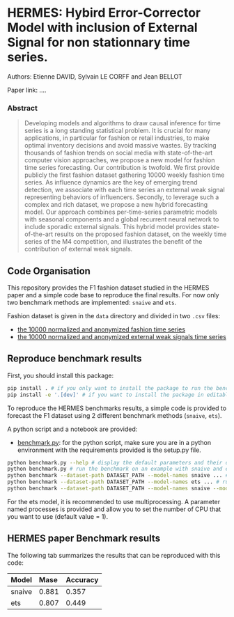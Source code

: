 # HERMES: Hybird Error-Corrector Model with inclusion of External Signal for non stationnary time series.

Authors: Etienne DAVID, Sylvain LE CORFF and Jean BELLOT

Paper link: ....

### Abstract
> Developing models and algorithms to draw causal inference for time series is a long standing statistical problem. It is crucial for many applications, in particular for fashion or retail industries, to make optimal inventory decisions and avoid massive wastes. By tracking thousands of fashion trends on social media with state-of-the-art computer vision approaches, we propose a new model for fashion time series forecasting. Our contribution is  twofold. We first provide publicly the first fashion dataset gathering 10000 weekly fashion time series. As influence dynamics are the key of emerging trend detection, we associate with each time series an external weak signal representing behaviors of influencers. Secondly, to leverage such a complex and rich dataset, we propose a new hybrid forecasting model. Our approach combines per-time-series parametric models with seasonal components and a global recurrent neural network to include sporadic external signals. This hybrid model provides state-of-the-art results on the proposed fashion dataset, on the weekly time series of the M4 competition, and illustrates the benefit of the contribution of external weak signals.

## Code Organisation

This repository provides the F1 fashion dataset studied in the HERMES paper and a simple code base to reproduce the final results. For now only two benchmark methods are implemented: `snaive` and  `ets`.

Fashion dataset is given in the ```data``` directory and divided in two ```.csv``` files:
 - [the 10000 normalized and anonymized fashion time series](data/f1_main.csv)
 - [the 10000 normalized and anonymized external weak signals time series](data/f1_fashion_forward.csv)

## Reproduce benchmark results

First, you should install this package:
```bash
pip install . # if you only want to install the package to run the benchmark
pip install -e '.[dev]' # if you want to install the package in editable mode with dev dependencies to modify the code
```

To reproduce the HERMES benchmarks results, a simple code is provided to forecast the F1 dataset using 2 different benchmark methods (`snaive`, `ets`).

A python script and a notebook are provided:

- [benchmark.py](benchmark.py): for the python script, make sure you are in a python environment with the requirements provided is the setup.py file.
```bash
python benchmark.py --help # display the default parameters and their description
python benchmark.py # run the benchmark on an example with snaive and ets
python benchmark --dataset-path DATASET_PATH --model-names snaive ... # run the benchmark on DATASET_PATH with only snaive
python benchmark --dataset-path DATASET_PATH --model-names ets ... # run the benchmark on DATASET_PATH with only ets
python benchmark --dataset-path DATASET_PATH --model-names snaive --model-names ets ... # run the benchmark on DATASET_PATH with ets and snaive
```

For the ets model, it is recommended to use multiprocessing. A parameter named processes is provided and allow you to set the number of CPU that you want to use (default value = 1).

## HERMES paper Benchmark results

The following tab summarizes the results that can be reproduced with this code:

| Model         | Mase        | Accuracy    |
| :-------------| :-----------| :-----------|
| snaive        | 0.881       | 0.357       |
| ets           | 0.807       | 0.449       |
